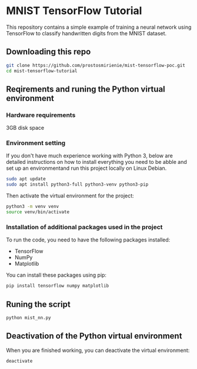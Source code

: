 # MNIST TensorFlow Tutorial

This repository contains a simple example of training a neural network using TensorFlow to classify handwritten digits from the MNIST dataset.

## Downloading this repo

```bash
git clone https://github.com/prostosmirienie/mist-tensorflow-poc.git
cd mist-tensorflow-tutorial

```

## Reqirements and runing the Python virtual environment

### Hardware requirements

3GB disk space

### Environment setting

If you don't have much experience working with Python 3, below are detailed instructions on how to install everything you need to be abble and set up an environmentand run this project locally on Linux Debian.

```bash
sudo apt update
sudo apt install python3-full python3-venv python3-pip
```

Then activate the virtual environment for the project:

```bash
python3 -m venv venv
source venv/bin/activate
```

### Installation of additional packages used in the project

To run the code, you need to have the following packages installed:

- TensorFlow
- NumPy
- Matplotlib

You can install these packages using pip:

```bash
pip install tensorflow numpy matplotlib
```

## Runing the script

```bash
python mist_nn.py
```

## Deactivation of the Python virtual environment

When you are finished working, you can deactivate the virtual environment:

```bash
deactivate
```

